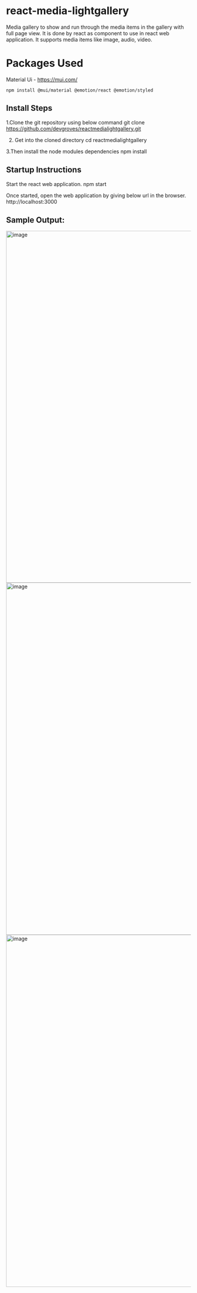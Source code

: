 # react-media-lightgallery 

  Media gallery to show and run through the media items in the gallery with full page view. It is done by react as component to use in react web application. It supports media items like image, audio, video. 
# Packages Used
  Material Ui - https://mui.com/
  
    npm install @mui/material @emotion/react @emotion/styled

## Install Steps

  1.Clone the git repository using below command 
    git clone https://github.com/devgroves/reactmedialightgallery.git

  2. Get into the cloned directory
    cd reactmedialightgallery

  3.Then install the node modules dependencies
    npm install
## Startup Instructions
 Start the react web application.
    npm start

Once started, open the web application by giving below url in the browser.
  http://localhost:3000

## Sample Output:
<img width="959" alt="image" src="https://user-images.githubusercontent.com/47618675/151733089-e15f7f5c-93f2-4ad7-b8c0-934315acf8a7.png">
<img width="960" alt="image" src="https://user-images.githubusercontent.com/47618675/151733125-9abf7298-9c4c-4992-b29d-1c3aaac8e446.png">
<img width="960" alt="image" src="https://user-images.githubusercontent.com/47618675/151733166-d0d2a3d4-edf2-48df-8070-f6566c32d235.png">
